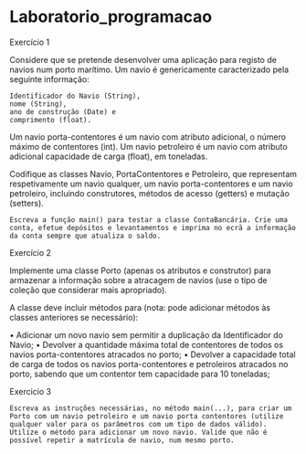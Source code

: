 # Laboratorio_programacao

Exercício 1

Considere que se pretende desenvolver uma aplicação para registo de navios num porto marítimo. Um navio é genericamente caracterizado pela seguinte informação:

    Identificador do Navio (String),
    nome (String),
    ano de construção (Date) e
    comprimento (float).

Um navio porta-contentores é um navio com atributo adicional, o número máximo de contentores (int).
Um navio petroleiro é um navio com atributo adicional capacidade de carga (float), em toneladas.

Codifique as classes Navio, PortaContentores e Petroleiro, que representam respetivamente um navio qualquer, um navio porta-contentores e um navio petroleiro, incluindo construtores, métodos de acesso (getters) e mutação (setters).

    Escreva a função main() para testar a classe ContaBancária. Crie uma conta, efetue depósitos e levantamentos e imprima no ecrã a informação da conta sempre que atualiza o saldo.

Exercício 2

Implemente uma classe Porto (apenas os atributos e construtor) para armazenar a informação sobre a atracagem de navios (use o tipo de coleção que considerar mais apropriado).

A classe deve incluir métodos para (nota: pode adicionar métodos às classes anteriores se necessário):

• Adicionar um novo navio sem permitir a duplicação da Identificador do Navio;
• Devolver a quantidade máxima total de contentores de todos os navios porta-contentores atracados no porto;
• Devolver a capacidade total de carga de todos os navios porta-contentores e petroleiros atracados no porto, sabendo que um contentor tem capacidade para 10 toneladas;

Exercicio 3

    Escreva as instruções necessárias, no método main(...), para criar um Porto com um navio petroleiro e um navio porta contentores (utilize qualquer valor para os parâmetros com um tipo de dados válido). Utilize o método para adicionar um novo navio. Valide que não é possível repetir a matrícula de navio, num mesmo porto.
